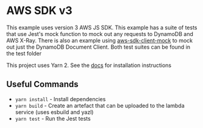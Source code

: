 # AWS SDK v3

This example uses version 3 AWS JS SDK. This example has a suite of tests that use Jest's mock function to mock out any requests to DynamoDB and AWS X-Ray. There is also an example using [aws-sdk-client-mock](https://github.com/m-radzikowski/aws-sdk-client-mock) to mock out just the DynamoDB Document Client. Both test suites can be found in the test folder

This project uses Yarn 2. See the [docs](https://yarnpkg.com/getting-started/install) for installation instructions

## Useful Commands

- `yarn install` - Install dependencies
- `yarn build` - Create an artefact that can be uploaded to the lambda service (uses esbuild and yazl)
- `yarn test` - Run the Jest tests
